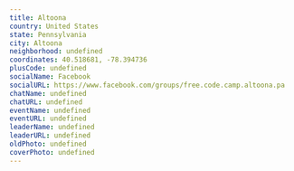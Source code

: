 ```yaml
---
title: Altoona
country: United States
state: Pennsylvania
city: Altoona
neighborhood: undefined
coordinates: 40.518681, -78.394736
plusCode: undefined
socialName: Facebook
socialURL: https://www.facebook.com/groups/free.code.camp.altoona.pa
chatName: undefined
chatURL: undefined
eventName: undefined
eventURL: undefined
leaderName: undefined
leaderURL: undefined
oldPhoto: undefined
coverPhoto: undefined
---
```

